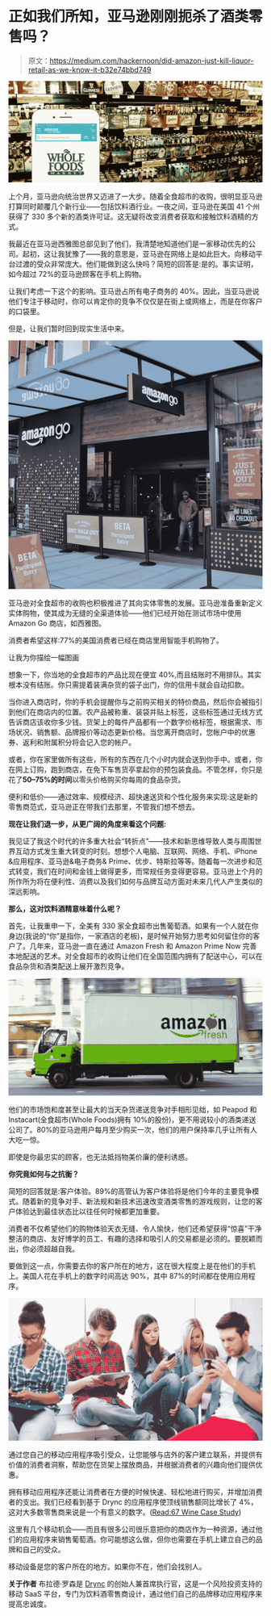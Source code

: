 # 正如我们所知，亚马逊刚刚扼杀了酒类零售吗？

> 原文：<https://medium.com/hackernoon/did-amazon-just-kill-liquor-retail-as-we-know-it-b32e74bbd749>

![](img/9c02c292030f6e0194d2b41139208cea.png)

上个月，亚马逊向统治世界又迈进了一大步。随着全食超市的收购，很明显亚马逊打算同时颠覆几个新行业——包括饮料酒行业。一夜之间，亚马逊在美国 41 个州获得了 330 多个新的酒类许可证。这无疑将改变消费者获取和接触饮料酒精的方式。

我最近在亚马逊西雅图总部见到了他们，我清楚地知道他们是一家移动优先的公司。起初，这让我犹豫了——我的意思是，亚马逊在网络上是如此巨大。向移动平台过渡的受众非常庞大。他们能做到这么快吗？简短的回答是:是的。事实证明，如今超过 72%的亚马逊顾客在手机上购物。

让我们考虑一下这个的影响。亚马逊占所有电子商务的 40%。因此，当亚马逊说他们专注于移动时，你可以肯定你的竞争不仅仅是在街上或网络上，而是在你客户的口袋里。

但是，让我们暂时回到现实生活中来。

![](img/e9c776b06d6bdad01c79c272fd96910d.png)

亚马逊对全食超市的收购也积极推进了其向实体零售的发展。亚马逊准备重新定义实体购物，使其成为无缝的全渠道体验——他们已经开始在测试市场中使用 Amazon Go 商店，如西雅图。

消费者希望这样:77%的美国消费者已经在商店里用智能手机购物了。

让我为你描绘一幅图画

想象一下，你当地的全食超市的产品比现在便宜 40%,而且结账时不用排队。其实根本没有结账。你只需提着装满杂货的袋子出门，你的信用卡就会自动扣款。

当你进入商店时，你的手机会提醒你与之前购买相关的特价商品，然后你会被指引到他们在商店内的位置。农产品被称重、装袋并贴上标签，这些标签通过无线方式告诉商店该收你多少钱。货架上的每件产品都有一个数字价格标签，根据需求、市场状况、销售额、品牌报价等动态更新价格。当您离开商店时，您帐户中的优惠券、返利和附属积分将会记入您的帐户。

或者，你在家里做所有这些，所有的东西在几个小时内就会送到你手中。或者，你在网上订购，跑到商店，在免下车售货亭拿起你的预包装食品。不管怎样，你只是花了**50–75%的时间**以零头价格购买你每周的食品杂货。

便利和低价——通过效率、规模经济、超快速送货和个性化服务来实现:这是新的零售商范式，亚马逊正在带我们去那里，不管我们想不想去。

**现在让我们退一步，从更广阔的角度来看这个问题:**

我见证了我这个时代的许多重大社会“转折点”——技术和新思维导致人类与周围世界互动方式发生重大转变的时刻。想想个人电脑、互联网、网络、手机、iPhone &应用程序、亚马逊&电子商务& Prime、优步、特斯拉等等。随着每一次进步和范式转变，我们在时间和金钱上做得更多，而常规任务变得更容易。亚马逊上个月的所作所为将在便利性、消费以及我们如何与品牌互动方面对未来几代人产生类似的深远影响。

**那么，这对饮料酒精意味着什么呢？**

首先，让我重申一下，全美有 330 家全食超市出售葡萄酒。如果有一个人就在你身边(我说的“你”是指你，一家酒店的老板)，是时候开始努力思考如何留住你的客户了。几年来，亚马逊一直在通过 Amazon Fresh 和 Amazon Prime Now 完善本地配送的艺术。对全食超市的收购让他们在全国范围内拥有了配送中心，可以在食品杂货和酒类配送上展开激烈竞争。

![](img/8a2eb50d6e3745102f1439d2e872c181.png)

他们的市场饱和度甚至让最大的当天杂货递送竞争对手相形见绌，如 Peapod 和 Instacart(全食超市(Whole Foods)拥有 10%的股份)，更不用说较小的酒类递送公司了。80%的亚马逊用户每月至少购买一次，他们的用户保持率几乎让所有人大吃一惊。

即使是你最忠实的顾客，也无法抵挡物美价廉的便利诱惑。

**你究竟如何与之抗衡？**

简短的回答就是:客户体验。89%的高管认为客户体验将是他们今年的主要竞争模式。随着新的竞争对手、新法规和新技术迅速改变酒类零售的游戏规则，让您的客户体验达到最佳状态比以往任何时候都更加重要。

消费者不仅希望他们的购物体验天衣无缝、令人愉快，他们还希望获得“惊喜”干净整洁的商店、友好博学的员工、有趣的选择和吸引人的交易都是必须的。要脱颖而出，你必须超越自我。

要做到这一点，你需要去你的客户所在的地方，这在很大程度上是在他们的手机上。美国人花在手机上的数字时间高达 90%，其中 87%的时间都在使用应用程序。

![](img/e9a927295840e4023d1d5e300c8e5c99.png)

通过您自己的移动应用程序吸引受众，让您能够与店外的客户建立联系，并提供有价值的消费者洞察，帮助您在货架上摆放商品，并根据消费者的兴趣向他们提供优惠。

拥有移动应用程序还能让消费者在方便的时候快速、轻松地进行购买，并增加消费者的支出。我们已经看到基于 Drync 的应用程序使顶线销售额同比增长了 4%，这对大多数零售商来说是一个有意义的数字。([Read:67 Wine Case Study](/@drync/67-wine-case-study-14a55cfb8459))

这里有几个移动机会——而且有很多公司很乐意把你的商店作为一种资源，通过他们的应用程序来销售葡萄酒。你可能想这么做，但你也需要在手机上建立自己的品牌和自己的受众。

移动设备是您的客户所在的地方。如果你不在，他们会找别人。

**关于作者**
布拉德·罗森是 [Drync](http://www.drync.com) 的创始人兼首席执行官，这是一个风险投资支持的移动 SaaS 平台，专门为饮料酒零售商设计，通过他们自己的品牌移动应用程序来提高忠诚度。